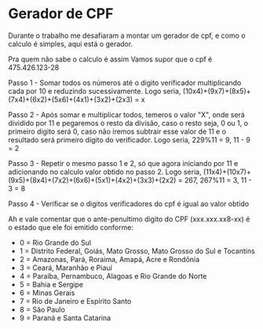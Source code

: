 # Gerador de CPF

Durante o trabalho me desafiaram a montar um gerador de cpf, e como o calculo é simples, aqui está o gerador.

Pra quem não sabe o calculo é assim
Vamos supor que o cpf é 475.426.123-28

Passo 1 - Somar todos os números até o digito verificador multiplicando cada por 10 e reduzindo sucessivamente.
Logo seria, (10x4)+(9x7)+(8x5)+(7x4)+(6x2)+(5x6)+(4x1)+(3x2)+(2x3) = x

Passo 2 - Após somar e multiplicar todos, temeros o valor "X", onde será dividido por 11 e pegaremos o resto da divisão, caso o resto seja, 0 ou 1, o primeiro digito será 0, caso não iremos subtrair esse valor de 11 e o resultado será primeiro digito do verificador.
Logo seria, 229%11 = 9, 11 - 9 = 2

Passo 3 - Repetir o mesmo passo 1 e 2, só que agora iniciando por 11 e adicionando no calculo valor obtido no passo 2.
Logo seria, (11x4)+(10x7)+(9x5)+(8x4)+(7x2)+(6x6)+(5x1)+(4x2)+(3x3)+(2x2) = 267, 267%11 = 3, 11 - 3 = 8

Passo 4 - Verificar se o digitos verificadores do cpf é igual ao valor obtido

Ah e vale comentar que o ante-penultimo digito do CPF (xxx.xxx.xx8-xx) é o estado que ele foi emitido conforme:
- 0 = Rio Grande do Sul
- 1 = Distrito Federal, Goiás, Mato Grosso, Mato Grosso do Sul e Tocantins
- 2 = Amazonas, Pará, Roraima, Amapá, Acre e Rondônia
- 3 = Ceará, Maranhão e Piauí
- 4 = Paraíba, Pernambuco, Alagoas e Rio Grande do Norte
- 5 = Bahia e Sergipe
- 6 = Minas Gerais
- 7 = Rio de Janeiro e Espírito Santo
- 8 = São Paulo
- 9 = Paraná e Santa Catarina
